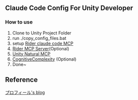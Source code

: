## Claude Code Config For Unity Developer


### How to use
1. Clone to Unity Project Folder
2. run ./copy_config_files.bat
3. setup [Rider claude code MCP](https://plugins.jetbrains.com/plugin/27310-claude-code-beta-)
4. [Rider MCP Server](https://plugins.jetbrains.com/plugin/26071-mcp-server)(Optional)
5. [Unity Natural MCP](https://github.com/notargs/UnityNaturalMCP)
6. [CognitiveComplexity](https://plugins.jetbrains.com/plugin/12024-cognitivecomplexity) (Optional)
7. Done~

## Reference
[プロフィール's blog](https://www.nowsprinting.com/entry/2025/07/05/053055)